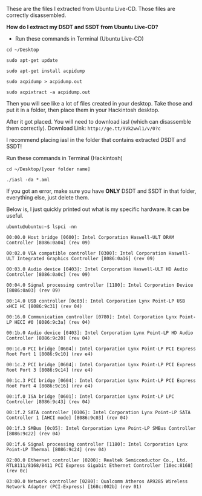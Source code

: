 These are the files I extracted from Ubuntu Live-CD. Those files are correctly disassembled. 

**How do I extract my DSDT and SSDT from Ubuntu Live-CD?**
- Run these commands in Terminal (Ubuntu Live-CD)

`cd ~/Desktop`

`sudo apt-get update`

`sudo apt-get install acpidump`

`sudo acpidump > acpidump.out`

`sudo acpixtract -a acpidump.out`

Then you will see like a lot of files created in your desktop. Take those and put it in a folder, then place them in your Hackintosh desktop.

After it got placed. You will need to download iasl (which can disassemble them correctly). 
Download Link: `http://ge.tt/9Vk2wwl1/v/0?c`

I recommend placing iasl in the folder that contains extracted DSDT and SSDT!

Run these commands in Terminal (Hackintosh)

`cd ~/Desktop/[your folder name]`

`./iasl -da *.aml`

If you got an error, make sure you have **ONLY** DSDT and SSDT in that folder, everything else, just delete them.


Below is, I just quickly printed out what is my specific hardware. It can be useful. 

`ubuntu@ubuntu:~$ lspci -nn`

`00:00.0 Host bridge [0600]: Intel Corporation Haswell-ULT DRAM Controller [8086:0a04] (rev 09)`

`00:02.0 VGA compatible controller [0300]: Intel Corporation Haswell-ULT Integrated Graphics Controller [8086:0a16] (rev 09)`

`00:03.0 Audio device [0403]: Intel Corporation Haswell-ULT HD Audio Controller [8086:0a0c] (rev 09)`

`00:04.0 Signal processing controller [1180]: Intel Corporation Device [8086:0a03] (rev 09)`

`00:14.0 USB controller [0c03]: Intel Corporation Lynx Point-LP USB xHCI HC [8086:9c31] (rev 04)`

`00:16.0 Communication controller [0780]: Intel Corporation Lynx Point-LP HECI #0 [8086:9c3a] (rev 04)`

`00:1b.0 Audio device [0403]: Intel Corporation Lynx Point-LP HD Audio Controller [8086:9c20] (rev 04)`

`00:1c.0 PCI bridge [0604]: Intel Corporation Lynx Point-LP PCI Express Root Port 1 [8086:9c10] (rev e4)`

`00:1c.2 PCI bridge [0604]: Intel Corporation Lynx Point-LP PCI Express Root Port 3 [8086:9c14] (rev e4)`

`00:1c.3 PCI bridge [0604]: Intel Corporation Lynx Point-LP PCI Express Root Port 4 [8086:9c16] (rev e4)`

`00:1f.0 ISA bridge [0601]: Intel Corporation Lynx Point-LP LPC Controller [8086:9c43] (rev 04)`

`00:1f.2 SATA controller [0106]: Intel Corporation Lynx Point-LP SATA Controller 1 [AHCI mode] [8086:9c03] (rev 04)`

`00:1f.3 SMBus [0c05]: Intel Corporation Lynx Point-LP SMBus Controller [8086:9c22] (rev 04)`

`00:1f.6 Signal processing controller [1180]: Intel Corporation Lynx Point-LP Thermal [8086:9c24] (rev 04)`

`02:00.0 Ethernet controller [0200]: Realtek Semiconductor Co., Ltd. RTL8111/8168/8411 PCI Express Gigabit Ethernet Controller [10ec:8168] (rev 0c)`

`03:00.0 Network controller [0280]: Qualcomm Atheros AR9285 Wireless Network Adapter (PCI-Express) [168c:002b] (rev 01)`



